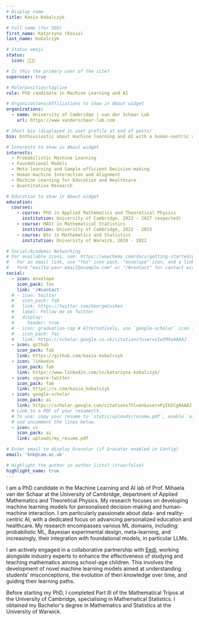 ```yaml
---
# Display name
title: Kasia Kobalczyk

# Full name (for SEO)
first_name: Katarzyna (Kasia)
last_name: Kobalczyk

# Status emoji
status:
  icon: 👩🏻‍💻

# Is this the primary user of the site?
superuser: true

# Role/position/tagline
role: PhD candidate in Machine Learning and AI

# Organizations/Affiliations to show in About widget
organizations:
  - name: University of Cambridge | van der Schaar Lab
    url: https://www.vanderschaar-lab.com

# Short bio (displayed in user profile at end of posts)
bio: Enthiusiastic about machine learning and AI with a human-centric and data-efficient approach.

# Interests to show in About widget
interests:
  - Probabilistic Machine Learning
  - Foundational Models
  - Meta-learning and Sample-efficient Decision-making
  - Human-machine Interaction and Alignment
  - Machine Learning for Education and Healthcare
  - Quantitative Research

# Education to show in About widget
education:
  courses:
    - course: PhD in Applied Mathematics and Theoretical Physics
      institution: University of Cambridge, 2023 - 2027 (expected)
    - course: MASt in Mathematical Statistics
      institution: University of Cambridge, 2022 - 2023
    - course: BSc in Mathematics and Statistics
      institution: University of Warwick, 2019 - 2022

# Social/Academic Networking
# For available icons, see: https://wowchemy.com/docs/getting-started/page-builder/#icons
#   For an email link, use "fas" icon pack, "envelope" icon, and a link in the
#   form "mailto:your-email@example.com" or "/#contact" for contact widget.
social:
  - icon: envelope
    icon_pack: fas
    link: '/#contact'
  # - icon: twitter
  #   icon_pack: fab
  #   link: https://twitter.com/GeorgeCushen
  #   label: Follow me on Twitter
  #   display:
  #     header: true
  # - icon: graduation-cap # Alternatively, use `google-scholar` icon from `ai` icon pack
  #   icon_pack: fas
  #   link: https://scholar.google.co.uk/citations?user=sIwtMXoAAAAJ
  - icon: github
    icon_pack: fab
    link: https://github.com/kasia-kobalczyk
  - icon: linkedin
    icon_pack: fab
    link: https://www.linkedin.com/in/katarzyna-kobalczyk/
  - icon: square-twitter
    icon_pack: fab
    link: https://x.com/kasia_kobalczyk
  - icon: google-scholar
    icon_pack: ai
    link: https://scholar.google.com/citations?hl=en&user=PyIbICgAAAAJ
  # Link to a PDF of your resume/CV.
  # To use: copy your resume to `static/uploads/resume.pdf`, enable `ai` icons in `params.yaml`,
  # and uncomment the lines below.
  - icon: cv
    icon_pack: ai
    link: uploads/my_resume.pdf

# Enter email to display Gravatar (if Gravatar enabled in Config)
email: 'knk@cam.ac.uk'

# Highlight the author in author lists? (true/false)
highlight_name: true
---
```


I am a PhD candidate in the Machine Learning and AI lab of Prof. Mihaela van der Schaar at the University of Cambridge, department of Applied Mathematics and Theoretical Physics. My research focuses on developing machine learning models for personalised decision-making and human-machine interaction. I am particularly passionate about data- and reality-centric AI, with a dedicated focus on advancing personalized education and healthcare. My research encompasses various ML domains, including: probabilistic ML, Bayesian experimental design, meta-learning, and increasingly, their integration with foundational models, in particular LLMs.

I am actively engaged in a collaborative partnership with [Eedi](https://eedi.com), working alongside industry experts to enhance the effectiveness of studying and teaching mathematics among school-age children. This involves the development of novel machine learning models aimed at understanding students’ misconceptions, the evolution of theri knowledge over time, and guiding their learning paths.

Before starting my PhD, I completed Part III of the Mathematical Tripos at the University of Cambridge, specialising in Mathematical Statistics. I obtained my Bachelor's degree in Mathematics and Statistics at the University of Warwick.

